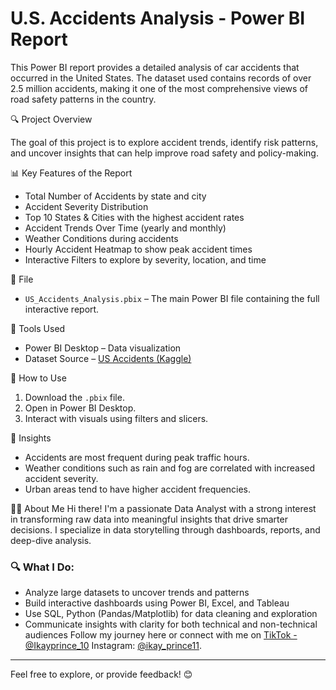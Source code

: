 # U.S. Accidents Analysis - Power BI Report

This Power BI report provides a detailed analysis of car accidents that occurred in the United States. The dataset used contains records of over 2.5 million accidents, making it one of the most comprehensive views of road safety patterns in the country.

 🔍 Project Overview

The goal of this project is to explore accident trends, identify risk patterns, and uncover insights that can help improve road safety and policy-making. 

 📊 Key Features of the Report

- Total Number of Accidents by state and city
- Accident Severity Distribution
- Top 10 States & Cities with the highest accident rates
- Accident Trends Over Time (yearly and monthly)
- Weather Conditions during accidents
- Hourly Accident Heatmap to show peak accident times
- Interactive Filters to explore by severity, location, and time

 📁 File

- `US_Accidents_Analysis.pbix` – The main Power BI file containing the full interactive report.

 📌 Tools Used

- Power BI Desktop – Data visualization
- Dataset Source – [US Accidents (Kaggle)](https://www.kaggle.com/datasets/sobhanmoosavi/us-accidents)

 📎 How to Use

1. Download the `.pbix` file.
2. Open in Power BI Desktop.
3. Interact with visuals using filters and slicers.

 🧠 Insights

- Accidents are most frequent during peak traffic hours.
- Weather conditions such as rain and fog are correlated with increased accident severity.
- Urban areas tend to have higher accident frequencies.

 🙋‍♂️ About Me
 Hi there! I'm a passionate Data Analyst with a strong interest in transforming raw data into meaningful insights that drive smarter decisions. 
 I specialize in data storytelling through dashboards, reports, and deep-dive analysis.

### 🔍 What I Do:
- Analyze large datasets to uncover trends and patterns
- Build interactive dashboards using Power BI, Excel, and Tableau
- Use SQL, Python (Pandas/Matplotlib) for data cleaning and exploration
- Communicate insights with clarity for both technical and non-technical audiences
Follow my journey here or connect with me on
[TikTok - @Ikayprince_10](https://www.tiktok.com/@ikayprince_10)
Instagram: [@ikay_prince11](https://www.instagram.com/ikay_prince11/).


---

Feel free to explore, or provide feedback! 😊
